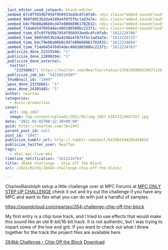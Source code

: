 ```yaml
---
_last_editor_used_jetpack: block-editor
_oembed_67c0ffb59b7954f956933eddcdfc0fa9: <div class="embed-soundcloud"><iframe title="264 Challenge - Chip Off The Block by NearTao" width="500" height="400" scrolling="no" frameborder="no" src="https://w.soundcloud.com/player/?visual=true&url=https%3A%2F%2Fapi.soundcloud.com%2Ftracks%2F974851558&show_artwork=true&maxwidth=500&maxheight=750&dnt=1"></iframe></div>
_oembed_960fd953b2da4248a4f075fbc1ad3a7e: <div class="embed-soundcloud"><iframe title="264 Challenge - Chip Off The Block by NearTao" width="750" height="400" scrolling="no" frameborder="no" src="https://w.soundcloud.com/player/?visual=true&url=https%3A%2F%2Fapi.soundcloud.com%2Ftracks%2F974851558&show_artwork=true&maxwidth=750&maxheight=1000&dnt=1"></iframe></div>
_oembed_b4c79e08a06b0cd47e80668961782832: <div class="embed-soundcloud"><iframe title="264Kb Challenge - Twang by NearTao" width="500" height="400" scrolling="no" frameborder="no" src="https://w.soundcloud.com/player/?visual=true&url=https%3A%2F%2Fapi.soundcloud.com%2Ftracks%2F977248288&show_artwork=true&maxwidth=500&maxheight=750&dnt=1"></iframe></div>
_oembed_f14a645470454dec40d106508bc22371: <div class="embed-soundcloud"><iframe title="264 Challenge - Chip Off The Block by NearTao" width="584" height="400" scrolling="no" frameborder="no" src="https://w.soundcloud.com/player/?visual=true&url=https%3A%2F%2Fapi.soundcloud.com%2Ftracks%2F974851558&show_artwork=true&maxwidth=584&maxheight=876&dnt=1"></iframe></div>
_oembed_time_67c0ffb59b7954f956933eddcdfc0fa9: "1612224786"
_oembed_time_960fd953b2da4248a4f075fbc1ad3a7e: "1612224725"
_oembed_time_b4c79e08a06b0cd47e80668961782832: "1612224864"
_oembed_time_f14a645470454dec40d106508bc22371: "1612224763"
_publicize_done_22315546: "1"
_publicize_done_22890294: "1"
_publicize_done_external:
  twitter:
    "23256661": https://twitter.com/NearTao/status/1356395080320475136
_publicize_job_id: "54216519387"
_thumbnail_id: "1949"
_wpas_done_23256661: "1"
_wpas_done_24391465: "1"
author: neartao
categories:
  - music-production
cover:
  alt: img_1667
  image: /wp-content/uploads/2021/02/img_1667-e1612224647357.jpg
date: "2021-02-02T00:12:38+00:00"
guid: https://neartao.com/?p=1947
parent_post_id: null
post_id: "1947"
publicize_tumblr_url: http://.tumblr.com/post/641964194203418624
publicize_twitter_user: NearTao
tags:
  - akai-mpc-live-mk2
timeline_notification: "1612224761"
title: 264kb Challenge - Chip off the Block
url: /2021/02/01/264kb-challenge-chip-off-the-block/

---
```

CharlesRandolph setup a little challenge over at MPC Forums at [MPC ONLY STEP UP CHALLENGE](https://www.mpc-forums.com/viewtopic.php?f=7&t=210304) check it out and try out the challenge if you have any MPC and want to flex what you can do with just a handful of samples.

https://soundcloud.com/neartao/264-challenge-chip-off-the-block

My first entry is a chip tune track, and I tried to use effects that would make this sound like an old 8-bit/16-bit track. It is not authentic, but I was trying to impart some of the low end grit. If you want to check out what I threw together for the track the project files are available here.

[264kb Challenge - Chip Off the Block](/wp-content/uploads/2021/01/264kb-challenge-chip-off-the-block.zip) [Download](/wp-content/uploads/2021/01/264kb-challenge-chip-off-the-block.zip)
